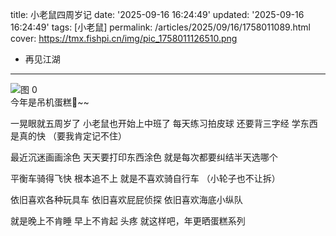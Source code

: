 title: 小老鼠四周岁记
date: '2025-09-16 16:24:49'
updated: '2025-09-16 16:24:49'
tags: [小老鼠]
permalink: /articles/2025/09/16/1758011089.html
cover: https://tmx.fishpi.cn/img/pic_1758011126510.png
- 再见江湖
---

![图 0](https://tmx.fishpi.cn/img/pic_1758011126510.png)  
今年是吊机蛋糕🎂~~

一晃眼就五周岁了
小老鼠也开始上中班了
每天练习拍皮球
还要背三字经
学东西是真的快
（要我肯定记不住）

最近沉迷画画涂色
天天要打印东西涂色
就是每次都要纠结半天选哪个

平衡车骑得飞快
根本追不上
就是不喜欢骑自行车
（小轮子也不让拆）

依旧喜欢各种玩具车
依旧喜欢屁屁侦探
依旧喜欢海底小纵队

就是晚上不肯睡
早上不肯起
头疼
就这样吧，年更晒蛋糕系列
